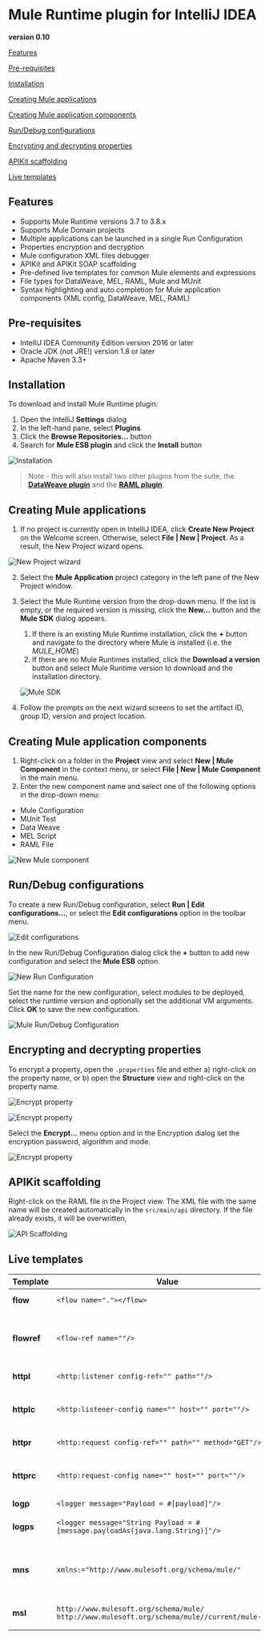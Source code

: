# Mule Runtime plugin for IntelliJ IDEA
**version 0.10**



[Features](#features)

[Pre-requisites](#pre-requisites)

[Installation](#installation)

[Creating Mule applications](#creating-mule-applications)

[Creating Mule application components](#creating-mule-application-components)

[Run/Debug configurations](#rundebug-configurations)

[Encrypting and decrypting properties](#encrypting-and-decrypting-properties)

[APIKit scaffolding](#apikit-scaffolding)

[Live templates](#live-templates)




## Features
- Supports Mule Runtime versions 3.7 to 3.8.x
- Supports Mule Domain projects
- Multiple applications can be launched in a single Run Configuration
- Properties encryption and decryption
- Mule configuration XML files debugger
- APIKit and APIKit SOAP scaffolding
- Pre-defined live templates for common Mule elements and expressions
- File types for DataWeave, MEL, RAML, Mule and MUnit
- Syntax highlighting and auto completion for Mule application components (XML config, DataWeave, MEL, RAML)

## Pre-requisites
- IntelliJ IDEA Community Edition version 2016 or later
- Oracle JDK (not JRE!) version 1.8 or later
- Apache Maven 3.3+

## Installation
To download and install Mule Runtime plugin:
1. Open the IntelliJ **Settings** dialog
2. In the left-hand pane, select **Plugins**
3. Click the **Browse Repositories...** button
4. Search for **Mule ESB plugin** and click the **Install** button

![Installation](images/install.png)

> Note - this will also install two other plugins from the suite, the **[DataWeave plugin](https://github.com/machaval/mule-intellij-plugins/tree/master/data-weave-plugin)** and the **[RAML plugin](https://github.com/machaval/mule-intellij-plugins/tree/master/raml-plugin)**.

## Creating Mule applications
1. If no project is currently open in IntelliJ IDEA, click **Create New Project** on the Welcome screen. Otherwise, select **File | New | Project**.
As a result, the New Project wizard opens.

![New Project wizard](images/newMuleApplication.png)

2. Select the **Mule Application** project category in the left pane of the New Project window.
3. Select the Mule Runtime version from the drop-down menu. If the list is empty, or the required version is missing, click the **New...** button and the **Mule SDK** dialog appears.
   1. If there is an existing Mule Runtime installation, click the **+** button and navigate to the directory where Mule is installed (i.e. the *MULE_HOME*)
   2. If there are no Mule Runtimes installed, click the **Download a version** button and select Mule Runtime version to download and the installation directory.

    ![Mule SDK](images/newMuleSDK.png)

4. Follow the prompts on the next wizard screens to set the artifact ID, group ID, version and project location.

## Creating Mule application components
1. Right-click on a folder in the **Project** view and select **New | Mule Component** in the context menu, or select **File | New | Mule Component** in the main menu.
2. Enter the new component name and select one of the following options in the drop-down menu:
- Mule Configuration
- MUnit Test
- Data Weave
- MEL Script
- RAML File

![New Mule component](images/createMuleComponent.png)

## Run/Debug configurations
To create a new Run/Debug configuration, select **Run | Edit configurations...**, or select the **Edit configurations** option in the toolbar menu.

![Edit configurations](images/editConfigurations.png)

In the new Run/Debug Configuration dialog click the **+** button to add new configuration and select the **Mule ESB** option.

![New Run Configuration](images/addNewConfiguration.png)

Set the name for the new configuration, select modules to be deployed, select the runtime version and optionally set the additional VM arguments. Click **OK** to save the new configuration.

![Mule Run/Debug Configuration](images/runDebugConfiguration.png)

## Encrypting and decrypting properties

To encrypt a property, open the `.properties` file and either a) right-click on the property name, or b) open the **Structure** view and right-click on the property name.

![Encrypt property](images/encrypt1.png)

![Encrypt property](images/encrypt2.png)

Select the **Encrypt...** menu option and in the Encryption dialog set the encryption password, algorithm and mode.

![Encrypt property](images/encryptDialog.png)


## APIKit scaffolding

Right-click on the RAML file in the Project view. The XML file with the same name will be created automatically in the `src/main/api` directory. If the file already exists, it will be overwritten,

![API Scaffolding](images/apiScaffolding.png)

## Live templates

| Template | Value |Notes|
|:---------|-------|-----|
|**flow**|`<flow name="."></flow>`|Creates new flow|
|**flowref**|`<flow-ref name=""/>`|Creates reference to an existing flow|
|**httpl**|`<http:listener config-ref="" path=""/>`|HTTP listener|
|**httplc**|`<http:listener-config name="" host="" port=""/>`|Global HTTP listener config|
|**httpr**|`<http:request config-ref="" path="" method="GET"/>`|HTTP request|
|**httprc**|`<http:request-config name="" host="" port=""/>`|Global HTTP request config|
|**logp**|`<logger message="Payload = #[payload]"/>`|Logger|
|**logps**|`<logger message="String Payload = #[message.payloadAs(java.lang.String)]"/>`|Logs message as a string|
|**mns**|`xmlns:="http://www.mulesoft.org/schema/mule/"`|Template for namespace prefix declaration|
|**msl**|`http://www.mulesoft.org/schema/mule/ http://www.mulesoft.org/schema/mule//current/mule-.xsd`|Template for schema location|

